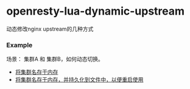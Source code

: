 # openresty-lua-dynamic-upstream
动态修改nginx upstream的几种方式
### Example
场景： 集群A 和 集群B，如何动态切换。
* [将集群名存于内存](https://github.com/Tinywan/lua-nginx-redis/blob/master/Nginx/Nginx-Web/openresty-nginx-lua-Proxy.md)
* [将集群名存于内存，并持久化到文件中，以便重启使用](example_one/README.md)
